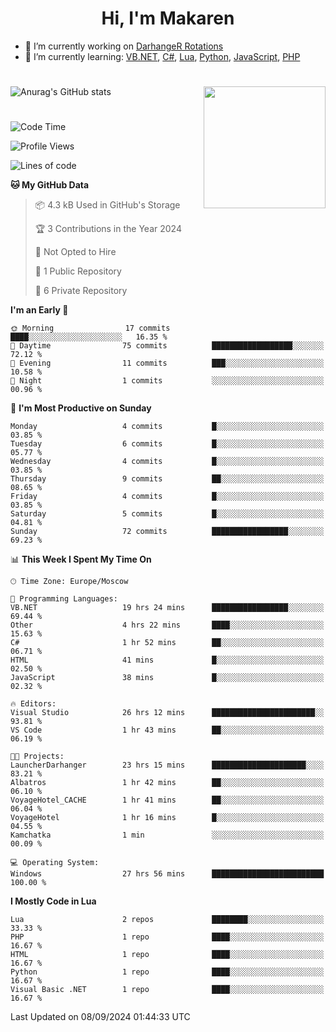 <div id="header" align="center">
 <h1>Hi, I'm Makaren</h1>
</div>

- 🔭 I’m currently working on <a href="https://darhanger.github.io/rotations/">DarhangeR Rotations</a>
- 🌱 I’m currently learning: <a href="https://learn.microsoft.com/ru-ru/dotnet/visual-basic/">VB.NET</a>, <a href="https://dotnet.microsoft.com/en-us/languages/csharp">C#</a>, <a href="https://www.lua.org">Lua</a>, <a href="https://www.python.org">Python</a>, <a href="https://www.ecma-international.org/publications-and-standards/standards/ecma-262/">JavaScript</a>, <a href="https://www.php.net">PHP</a>
<!--
- 👯 I’m looking to collaborate on ...
- 🤔 I’m looking for help with ...
- 💬 Ask me about ...
- 📫 How to reach me: ...
- 😄 Pronouns: ...
- ⚡ Fun fact: ...
-->
#
![Anurag's GitHub stats](https://github-readme-stats.vercel.app/api?username=MakarenD&text_color=fff&icon_color=435cd9&show_icons=true&theme=dark&bg_color=00000000)<img align="right" src="https://media3.giphy.com/media/LaVp0AyqR5bGsC5Cbm/giphy.gif?cid=ecf05e4702j5mjw4h8mwt6p3xur6xnlpw7ymefs00ez9pcbs&ep=v1_gifs_search&rid=giphy.gif&ct=g" width="195"/> 

#
<!--START_SECTION:waka-->
![Code Time](http://img.shields.io/badge/Code%20Time-505%20hrs%2049%20mins-blue)

![Profile Views](http://img.shields.io/badge/Profile%20Views-7-blue)

![Lines of code](https://img.shields.io/badge/From%20Hello%20World%20I%27ve%20Written-215.2%20thousand%20lines%20of%20code-blue)

**🐱 My GitHub Data** 

> 📦 4.3 kB Used in GitHub's Storage 
 > 
> 🏆 3 Contributions in the Year 2024
 > 
> 🚫 Not Opted to Hire
 > 
> 📜 1 Public Repository 
 > 
> 🔑 6 Private Repository 
 > 
**I'm an Early 🐤** 

```text
🌞 Morning                17 commits          ████░░░░░░░░░░░░░░░░░░░░░   16.35 % 
🌆 Daytime                75 commits          ██████████████████░░░░░░░   72.12 % 
🌃 Evening                11 commits          ███░░░░░░░░░░░░░░░░░░░░░░   10.58 % 
🌙 Night                  1 commits           ░░░░░░░░░░░░░░░░░░░░░░░░░   00.96 % 
```
📅 **I'm Most Productive on Sunday** 

```text
Monday                   4 commits           █░░░░░░░░░░░░░░░░░░░░░░░░   03.85 % 
Tuesday                  6 commits           █░░░░░░░░░░░░░░░░░░░░░░░░   05.77 % 
Wednesday                4 commits           █░░░░░░░░░░░░░░░░░░░░░░░░   03.85 % 
Thursday                 9 commits           ██░░░░░░░░░░░░░░░░░░░░░░░   08.65 % 
Friday                   4 commits           █░░░░░░░░░░░░░░░░░░░░░░░░   03.85 % 
Saturday                 5 commits           █░░░░░░░░░░░░░░░░░░░░░░░░   04.81 % 
Sunday                   72 commits          █████████████████░░░░░░░░   69.23 % 
```


📊 **This Week I Spent My Time On** 

```text
🕑︎ Time Zone: Europe/Moscow

💬 Programming Languages: 
VB.NET                   19 hrs 24 mins      █████████████████░░░░░░░░   69.44 % 
Other                    4 hrs 22 mins       ████░░░░░░░░░░░░░░░░░░░░░   15.63 % 
C#                       1 hr 52 mins        ██░░░░░░░░░░░░░░░░░░░░░░░   06.71 % 
HTML                     41 mins             █░░░░░░░░░░░░░░░░░░░░░░░░   02.50 % 
JavaScript               38 mins             █░░░░░░░░░░░░░░░░░░░░░░░░   02.32 % 

🔥 Editors: 
Visual Studio            26 hrs 12 mins      ███████████████████████░░   93.81 % 
VS Code                  1 hr 43 mins        ██░░░░░░░░░░░░░░░░░░░░░░░   06.19 % 

🐱‍💻 Projects: 
LauncherDarhanger        23 hrs 15 mins      █████████████████████░░░░   83.21 % 
Albatros                 1 hr 42 mins        ██░░░░░░░░░░░░░░░░░░░░░░░   06.10 % 
VoyageHotel_CACHE        1 hr 41 mins        ██░░░░░░░░░░░░░░░░░░░░░░░   06.04 % 
VoyageHotel              1 hr 16 mins        █░░░░░░░░░░░░░░░░░░░░░░░░   04.55 % 
Kamchatka                1 min               ░░░░░░░░░░░░░░░░░░░░░░░░░   00.09 % 

💻 Operating System: 
Windows                  27 hrs 56 mins      █████████████████████████   100.00 % 
```

**I Mostly Code in Lua** 

```text
Lua                      2 repos             ████████░░░░░░░░░░░░░░░░░   33.33 % 
PHP                      1 repo              ████░░░░░░░░░░░░░░░░░░░░░   16.67 % 
HTML                     1 repo              ████░░░░░░░░░░░░░░░░░░░░░   16.67 % 
Python                   1 repo              ████░░░░░░░░░░░░░░░░░░░░░   16.67 % 
Visual Basic .NET        1 repo              ████░░░░░░░░░░░░░░░░░░░░░   16.67 % 
```




 Last Updated on 08/09/2024 01:44:33 UTC
<!--END_SECTION:waka-->
